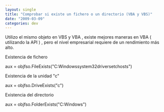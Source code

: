 ```yaml
---
layout: single
title: "Comprobar si existe un fichero o un directorio (VBA y VBS)"
date: "2009-03-09"
categories: dev
---
```


Utilizo el mismo objeto en VBS y VBA , existe mejores maneras en VBA ( utilizando la API ) , pero el nivel empresarial requiere de un rendimiento más alto.

Existencia de fichero

aux = objfso.FileExists("C:Windowssystem32driversetchosts")

Existencia de la unidad "c"

aux = objfso.DriveExists("c")

Existencia del directorio

aux = objfso.FolderExists("C:Windows")
